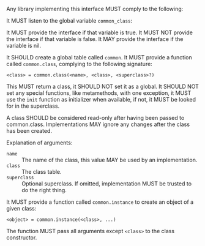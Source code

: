 Any library implementing this interface MUST comply to the following:

It MUST listen to the global variable `common_class`:

It MUST provide the interface if that variable is true. It MUST NOT provide the
interface if that variable is false. It MAY provide the interface if the
variable is nil.


It SHOULD create a global table called `common`. It MUST provide a function
called `common.class`, complying to the following signature:

    <class> = common.class(<name>, <class>, <superclass>?)

This MUST return a class, it SHOULD NOT set it as a global. It SHOULD NOT set
any special functions, like metamethods, with one exception, it MUST use the
`init` function as initializer when available, if not, it MUST be looked for
in the superclass.

A class SHOULD be considered read-only after having been passed to common.class.
Implementations MAY ignore any changes after the class has been created.

Explanation of arguments:

<dl>
    <dt><code>name</code></dt> <dd>The name of the class, this value MAY be used by an implementation.</dd>
    <dt><code>class</code></dt> <dd>The class table.</dd>
    <dt><code>superclass</code></dt> <dd>Optional superclass. If omitted, implementation MUST be trusted to do the right thing.</dd>
</dl>


It MUST provide a function called `common.instance` to create an object of a
given class:

    <object> = common.instance(<class>, ...)

The function MUST pass all arguments except `<class>` to the class constructor.
